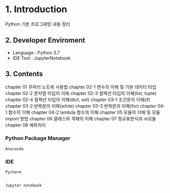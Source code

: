 # 1. Introduction

Python 기본 프로그래밍 내용 정리

## 2. Developer Enviroment

 - Language : Python 3.7
 - IDE Tool : JupyterNotebook

## 3. Contents

   chapter 01   주피터 노트북 사용법
   chapter 02-1 변수의 이해 및 기본 데이터 타입
   chapter 02-2 문자열 타입의 이해
   chapter 02-3 컬렉션 타입의 이해(list, tuple)
   chapter 02-4 컬렉션 타입의 이해(dict, set)
   chapter 03-1 조건문의 이해(if)
   chapter 03-2 반복문의 이해(while)
   chapter 03-3 반복문의 이해(for)
   chapter 04-1 함수의 이해
   chapter 04-2 lambda 함수의 이해
   chapter 05   모듈의 이해 및 모듈 import 방법
   chapter 06   클래스와 객체의 이해
   chapter 07   정규표현식과 re모듈
   chapter 08   예외처리

### Python Package Manager



    Anaconda

### IDE

 
    Pycharm
 
 
    Jupyter notebook
